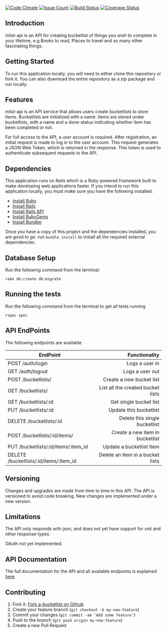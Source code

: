 [![Code Climate](https://codeclimate.com/github/andela-madegbola/mlist/badges/gpa.svg)](https://codeclimate.com/github/andela-madegbola/mlist) [![Issue Count](https://codeclimate.com/github/andela-madegbola/mlist/badges/issue_count.svg)](https://codeclimate.com/github/andela-madegbola/mlist) [![Build Status](https://travis-ci.org/andela-madegbola/mlist.svg?branch=master)](https://travis-ci.org/andela-madegbola/mlist) [![Coverage Status](https://coveralls.io/repos/github/andela-madegbola/mlist/badge.svg)](https://coveralls.io/github/andela-madegbola/mlist)

## Introduction
mlist-api is an API for creating bucketlist of things you wish to complete in your lifetime, e.g Books to read, Places to travel and so many other fascinating things.

## Getting Started

To run this application locally, you will need to either clone this repository or fork it. You can also download the entire repository as a zip package and run locally.

## Features

mlist-api is an API service that allows users create bucketlists to store items. Bucketlists are initialized with a name. Items are stored under bucketlists, with a name and a done-status indicating whether item has been completed or not.

For full access to the API, a user account is required. After registration, an initial request is made to log in to the user account. This request generates a JSON Web Token, which is returned in the response. This token is used to authenticate subsequent requests to the API.

## Dependencies

This application runs on Rails which is a Ruby powered framework built to make developing web applications faster. If you intend to run this application locally, you must make sure you have the following installed:

* [Install Ruby](http://www.ruby-lang.org)
* [Install Rails](http://rubyonrails.org)
* [Install Rails API](https://github.com/rails-api/rails-api)
* [Install RubyGems](https://rubygems.org/pages/download)
* [Install Bundler](http://bundler.io/)


Once you have a copy of this project and the dependencies installed, you are good to go. run `bundle install` to install all the required external dependencies.

## Database Setup

Run the following command from the terminal:
```
rake db:create db:migrate
```

## Running the tests

Run the following command from the terminal to get all tests running
```
rspec spec
```

## API EndPoints

The following endpoints are available

| EndPoint                                |   Functionality                      |
| --------------------------------------- | ------------------------------------:|
| POST /auth/login                        | Logs a user in                       |
| GET /auth/logout                        | Logs a user out                      |
| POST /bucketlists/                      | Create a new bucket list             |
| GET /bucketlists/                       | List all the created bucket lists    |
| GET /bucketlists/:id                    | Get single bucket list               |
| PUT /bucketlists/:id                    | Update this bucketlist               |
| DELETE /bucketlists/:id                 | Delete this single bucketlist        |
| POST /bucketlists/:id/items/            | Create a new item in bucketlist      |
| PUT /bucketlists/:id/items/:item_id     | Update a bucketlist item             |
| DELETE /bucketlists/:id/items/:item_id  | Delete an item in a bucket lists     |


## Versioning
Changes and upgrades are made from time to time in this API. The API is versioned to avoid code breaking. New changes are implemented under a new version.

## Limitations
The API only responds with json, and does not yet have support for xml and other response types.

OAuth not yet implemented.

## API Documentation

The full documentation for the API and all available endpoints is explained [here](http://mlist-api.herokuapp.com)

## Contributing

1. Fork it: [Fork a-bucketlist on Github](https://github.com/andela-madegbola/mlist-api/fork)
2. Create your feature branch (`git checkout -b my-new-feature`)
3. Commit your changes (`git commit -am 'Add some feature'`)
4. Push to the branch (`git push origin my-new-feature`)
5. Create a new Pull Request